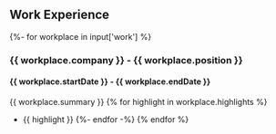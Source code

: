 ## Work Experience
{%- for workplace in input['work'] %}

### {{ workplace.company }} - {{ workplace.position }}
#### {{ workplace.startDate }} - {{ workplace.endDate }}

{{ workplace.summary }}
{% for highlight in workplace.highlights %}
* {{ highlight }}
{%- endfor -%}
{% endfor %}